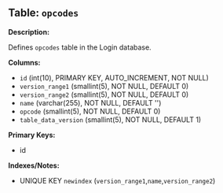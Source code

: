 ## Table: `opcodes`

**Description:**

Defines `opcodes` table in the Login database.

**Columns:**
- `id` (int(10), PRIMARY KEY, AUTO_INCREMENT, NOT NULL)
- `version_range1` (smallint(5), NOT NULL, DEFAULT 0)
- `version_range2` (smallint(5), NOT NULL, DEFAULT 0)
- `name` (varchar(255), NOT NULL, DEFAULT '')
- `opcode` (smallint(5), NOT NULL, DEFAULT 0)
- `table_data_version` (smallint(5), NOT NULL, DEFAULT 1)

**Primary Keys:**
- id

**Indexes/Notes:**
- UNIQUE KEY `newindex` (`version_range1`,`name`,`version_range2`)